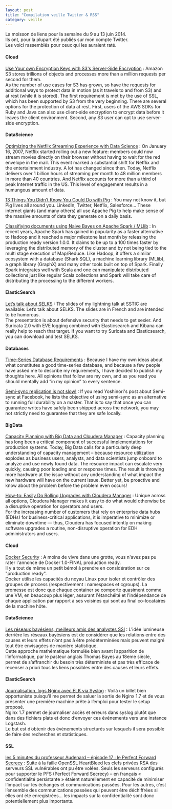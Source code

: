 ```yaml
---
layout: post
title: "Compilation veille Twitter & RSS"
category: veille
---
```


La moisson de liens pour la semaine du 9 au 13 juin 2014.  
Ils ont, pour la plupart été publiés sur mon compte Twitter.  
Les voici rassemblés pour ceux qui les auraient raté.

#### Cloud

[Use Your own Encryption Keys with S3's Server-Side Encryption](https://aws.amazon.com/blogs/aws/s3-encryption-with-your-keys/)
:  Amazon S3 stores trillions of objects and processes more than a million requests per second for them.  
As the number of use cases for S3 has grown, so have the requests for additional ways to protect data in motion (as it travels to and from S3) and at rest (while it is stored). The first requirement is met by the use of SSL, which has been supported by S3 from the very beginning. There are several options for the protection of data at rest. First, users of the AWS SDKs for Ruby and Java can also use client-side encryption to encrypt data before it leaves the client environment. Second, any S3 user can opt to use server-side encryption. 

#### DataScience

[Optimizing the Netflix Streaming Experience with Data Science](http://techblog.netflix.com/2014/06/optimizing-netflix-streaming-experience.html)
:  On January 16, 2007, Netflix started rolling out a new feature: members could now stream movies directly on their browser without having to wait for the red envelope in the mail. This event marked a substantial shift for Netflix and the entertainment industry. A lot has changed since then. Today, Netflix delivers over 1 billion hours of streaming per month to 48 million members in more than 40 countries. And Netflix accounts for more than a third of peak Internet traffic in the US. This level of engagement results in a humungous amount of data.

[13 Things You Didn’t Know You Could Do with Pig](http://blog.mortardata.com/post/88485590701)
:  You may not know it, but Pig lives all around you. LinkedIn, Twitter, Netflix, Salesforce… These internet giants (and many others) all use Apache Pig to help make sense of the massive amounts of data they generate on a daily basis.

[Classifiying documents using Naive Bayes on Apache Spark / MLlib](http://chimpler.wordpress.com/2014/06/11/classifiying-documents-using-naive-bayes-on-apache-spark-mllib/)
:  In recent years, Apache Spark has gained in popularity as a faster alternative to Hadoop and it reached a major milestone last month by releasing the production ready version 1.0.0. It claims to be up to a 100 times faster by leveraging the distributed memory of the cluster and by not being tied to the multi stage execution of Map/Reduce. Like Hadoop, it offers a similar ecosystem with a database (Shark SQL), a machine learning library (MLlib), a graph library (GraphX) and many other tools built on top of Spark. Finally Spark integrates well with Scala and one can manipulate distributed collections just like regular Scala collections and Spark will take care of distributing the processing to the different workers.

#### ElasticSearch

[Let’s talk about SELKS](https://home.regit.org/2014/06/lets-talk-about-selks/)
:  The slides of my lightning talk at SSTIC are available: Let’s talk about SELKS. The slides are in French and are intended to be humorous.  
The presentation is about defensive security that needs to get sexier. And Suricata 2.0 with EVE logging combined with Elasticsearch and Kibana can really help to reach that target. If you want to try Suricata and Elasticsearch, you can download and test SELKS.

#### Databases

[Time-Series Database Requirements](http://www.xaprb.com/blog/2014/06/08/time-series-database-requirements/)
:  Because I have my own ideas about what constitutes a good time-series database, and because a few people have asked me to describe my requirements, I have decided to publish my thoughts here. All opinions that follow are my own, and as you read you should mentally add “in my opinion” to every sentence.

[Semi-sync replication is not slow!](http://www.tocker.ca/2014/06/05/semi-sync-replication-is-not-slow.html)
:  If you read Yoshinori's post about Semi-sync at Facebook, he lists the objective of using semi-sync as an alternative to running full durability on a master. That is to say that once you can guarantee writes have safely been shipped across the network, you may not strictly need to guarantee that they are safe locally.

#### BigData

[Capacity Planning with Big Data and Cloudera Manager](http://blog.cloudera.com/blog/2014/06/capacity-planning-with-big-data-and-cloudera-manager/)
:  Capacity planning has long been a critical component of successful implementations for production systems. Today, Big Data calls for a particularly deep understanding of capacity management – because resource utilization explodes as business users, analysts, and data scientists jump onboard to analyze and use newly found data. The resource impact can escalate very quickly, causing poor loading and or response times. The result is throwing more hardware at the issue without any understanding of what impact the new hardware will have on the current issue. Better yet, be proactive and know about the problem before the problem even occurs!

[How-to: Easily Do Rolling Upgrades with Cloudera Manager](http://blog.cloudera.com/blog/2014/06/how-to-easily-do-rolling-upgrades-with-cloudera-manager/)
:  Unique across all options, Cloudera Manager makes it easy to do what would otherwise be a disruptive operation for operators and users.  
For the increasing number of customers that rely on enterprise data hubs (EDHs) for business-critical applications, it is imperative to minimize or eliminate downtime — thus, Cloudera has focused intently on making software upgrades a routine, non-disruptive operation for EDH administrators and users.

#### Cloud

[Docker Security](http://blog.loof.fr/2014/06/docker-security.html)
:  A moins de vivre dans une grotte, vous n'avez pas pu rater l'annonce de Docker 1.0-FINAL production ready.  
Il y a tout de même un petit bémol à prendre en considération sur ce "production ready".  
Docker utilise les capacités du noyau Linux pour isoler et contrôler des groupes de process (respectivement : namespaces et cgroups). La promesse est donc que chaque container se comporte quasiment comme une VM, en beaucoup plus léger, assurant l'étanchéité et l'indépendance de chaque application par rapport à ses voisines qui sont au final co-locataires de la machine hôte.

#### DataScience

[Les réseaux bayésiens, meilleurs amis des analystes SSI](http://magazine.qualys.fr/produits-technologies/reseaux-bayesiens-securite/)
:  L’idée lumineuse derrière les réseaux bayésiens est de considérer que les relations entre des causes et leurs effets n’ont pas à être prédéterminées mais peuvent malgré tout être envisagées de manière statistique.  
Cette approche mathématique formulée bien avant l’apparition de l’informatique, par le pasteur anglais Thomas Bayes au 18eme siècle, permet de s’affranchir du besoin très déterministe et pas très efficace de recenser a priori tous les liens possibles entre des causes et leurs effets.

#### ElasticSearch

[Journalisation, logs Nginx avec ELK via Syslog](http://wooster.checkmy.ws/2014/06/nginx-syslog-elk/)
:  Voilà un billet bien opportuniste puisqu’il me permet de saluer la sortie de Nginx 1.7 et de vous présenter une première machine prête à l’emploi pour tester le setup proposé.  
Nginx 1.7 permet de journaliser accès et erreurs dans syslog plutôt que dans des fichiers plats et donc d’envoyer ces événements vers une instance Logstash.  
Le but est d’obtenir des événements structurés sur lesquels il sera possible de faire des recherches et statistiques.

#### SSL

[les 5 minutes du professeur Audenard – épisode 17 : le Perfect Forward Secrecy](http://www.orange-business.com/fr/blogs/securite/series/les-5-minutes-du-professeur-audenard-episode-17-le-perfect-forward-secrecy)
:  Suite à la faille OpenSSL HeartBleed les clefs privées RSA des serveurs SSL vulnérables ont pu être volées. Seuls les serveurs configurés pour supporter le PFS (Perfect Forward Secrecy) – en français « confidentialité persistante » étaient naturellement en capacité de minimiser l’impact sur les échanges et communications passées. Pour les autres, c’est l’ensemble des communications passées qui peuvent être déchiffrées si elles ont été enregistrées... les impacts sur la confidentialité sont donc potentiellement plus importants.
